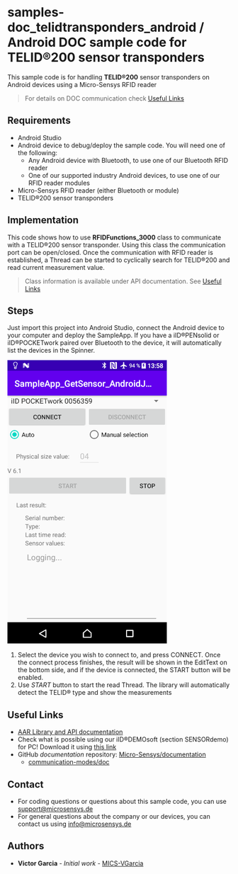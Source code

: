 # samples-doc_telidtransponders_android / Android DOC sample code for TELID®200 sensor transponders
This sample code is for handling **TELID®200** sensor transponders on Android devices using a Micro-Sensys RFID reader

> For details on DOC communication check [Useful Links](#Useful-Links) 

## Requirements
* Android Studio
* Android device to debug/deploy the sample code. You will need one of the following:
	* Any Android device with Bluetooth, to use one of our Bluetooth RFID reader
	* One of our supported industry Android devices, to use one of our RFID reader modules
* Micro-Sensys RFID reader (either Bluetooth or module)
* TELID®200 sensor transponders

## Implementation
This code shows how to use **RFIDFunctions_3000** class to communicate with a TELID®200 sensor transponder. 
Using this class the communication port can be open/closed. Once the communication with RFID reader is established, a Thread can be started to cyclically search for TELID®200 and read current measurement value.

> Class information is available under API documentation. See [Useful Links](#Useful-Links)

## Steps
Just import this project into Android Studio, connect the Android device to your computer and deploy the SampleApp.
If you have a iID®PENsolid or iID®POCKETwork paired over Bluetooth to the device, it will automatically list the devices in the Spinner. 

![Screenshot](screenshot/SampleApp_GetSensor_AndroidJava.png)

 1. Select the device you wish to connect to, and press CONNECT. Once the connect process finishes, the result will be shown in the EditText on the bottom side, and if the device is connected, the START button will be enabled.
 2. Use *START* button to start the read Thread. The library will automatically detect the TELID® type and show the measurements

## Useful Links

* [AAR Library and API documentation](https://www.microsensys.de/downloads/DevSamples/Libraries/Android/microsensysRFID%20-%20aar%20library/)
* Check what is possible using our iID®DEMOsoft (section SENSORdemo) for PC! Download it using [this link](https://www.microsensys.de/downloads/CDContent/Install/iID%c2%ae%20DEMOsoft.zip)
* GitHub *documentation* repository: [Micro-Sensys/documentation](https://github.com/Micro-Sensys/documentation)
	* [communication-modes/doc](https://github.com/Micro-Sensys/documentation/tree/master/communication-modes/doc)

## Contact

* For coding questions or questions about this sample code, you can use [support@microsensys.de](mailto:support@microsensys.de)
* For general questions about the company or our devices, you can contact us using [info@microsensys.de](mailto:info@microsensys.de)

## Authors

* **Victor Garcia** - *Initial work* - [MICS-VGarcia](https://github.com/MICS-VGarcia/)
